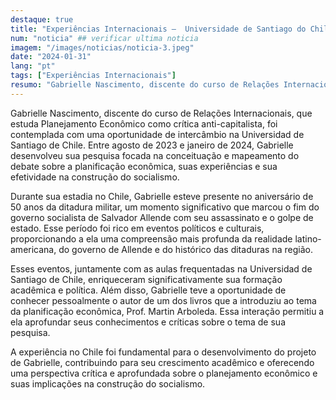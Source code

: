 ```yaml
---
destaque: true
title: "Experiências Internacionais –  Universidade de Santiago do Chile"
num: "noticia" ## verificar ultima noticia
imagem: "/images/noticias/noticia-3.jpeg"
date: "2024-01-31"
lang: "pt"
tags: ["Experiências Internacionais"]
resumo: "Gabrielle Nascimento, discente do curso de Relações Internacionais, desenvolveu pesquisa na Universidade de Santiago do Chile."
---
```


Gabrielle Nascimento, discente do curso de Relações Internacionais, que estuda Planejamento Econômico como crítica anti-capitalista, foi contemplada com uma oportunidade de intercâmbio na Universidad de Santiago de Chile. Entre agosto de 2023 e janeiro de 2024, Gabrielle desenvolveu sua pesquisa focada na conceituação e mapeamento do debate sobre a planificação econômica, suas experiências e sua efetividade na construção do socialismo.

Durante sua estadia no Chile, Gabrielle esteve presente no aniversário de 50 anos da ditadura militar, um momento significativo que marcou o fim do governo socialista de Salvador Allende com seu assassinato e o golpe de estado. Esse período foi rico em eventos políticos e culturais, proporcionando a ela uma compreensão mais profunda da realidade latino-americana, do governo de Allende e do histórico das ditaduras na região.

Esses eventos, juntamente com as aulas frequentadas na Universidad de Santiago de Chile, enriqueceram significativamente sua formação acadêmica e política. Além disso, Gabrielle teve a oportunidade de conhecer pessoalmente o autor de um dos livros que a introduziu ao tema da planificação econômica, Prof. Martin Arboleda. Essa interação permitiu a ela aprofundar seus conhecimentos e críticas sobre o tema de sua pesquisa.

A experiência no Chile foi fundamental para o desenvolvimento do projeto de Gabrielle, contribuindo para seu crescimento acadêmico e oferecendo uma perspectiva crítica e aprofundada sobre o planejamento econômico e suas implicações na construção do socialismo.

